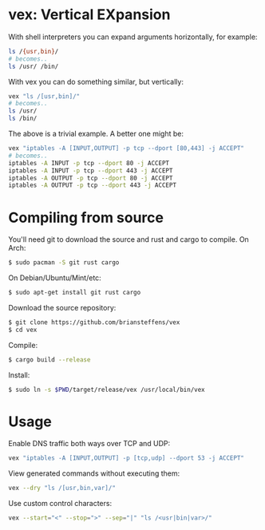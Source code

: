 vex: Vertical EXpansion
=======================

With shell interpreters you can expand arguments horizontally, for example:

```bash
ls /{usr,bin}/
# becomes..
ls /usr/ /bin/
```

With vex you can do something similar, but vertically:

```bash
vex "ls /[usr,bin]/"
# becomes..
ls /usr/
ls /bin/
```

The above is a trivial example. A better one might be:

```bash
vex "iptables -A [INPUT,OUTPUT] -p tcp --dport [80,443] -j ACCEPT"
# becomes..
iptables -A INPUT -p tcp --dport 80 -j ACCEPT
iptables -A INPUT -p tcp --dport 443 -j ACCEPT
iptables -A OUTPUT -p tcp --dport 80 -j ACCEPT
iptables -A OUTPUT -p tcp --dport 443 -j ACCEPT
```

# Compiling from source

You'll need git to download the source and rust and cargo to compile. On Arch:

```bash
$ sudo pacman -S git rust cargo
```

On Debian/Ubuntu/Mint/etc:

```bash
$ sudo apt-get install git rust cargo
```

Download the source repository:

```bash
$ git clone https://github.com/briansteffens/vex
$ cd vex
```

Compile:

```bash
$ cargo build --release
```

Install:

```bash
$ sudo ln -s $PWD/target/release/vex /usr/local/bin/vex
```

# Usage

Enable DNS traffic both ways over TCP and UDP:

```bash
vex "iptables -A [INPUT,OUTPUT] -p [tcp,udp] --dport 53 -j ACCEPT"
```

View generated commands without executing them:

```bash
vex --dry "ls /[usr,bin,var]/"
```

Use custom control characters:

```bash
vex --start="<" --stop=">" --sep="|" "ls /<usr|bin|var>/"
```

